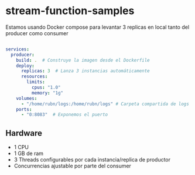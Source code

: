 # stream-function-samples

Estamos usando Docker compose para levantar 3 replicas en local tanto del producer como consumer

```yml

services:
  producer:
    build: .  # Construye la imagen desde el Dockerfile
    deploy:
      replicas: 3  # Lanza 3 instancias automáticamente
      resources:
        limits:
          cpus: "1.0"
          memory: "1g"
    volumes:
      - "/home/rubn/logs:/home/rubn/logs" # Carpeta compartida de logs
    ports:
      - "0:8083"  # Exponemos el puerto
```

## Hardware

- 1 CPU 
- 1 GB de ram
- 3 Threads configurables por cada instancia/replica de productor
- Concurrencias ajustable por parte del consumer

